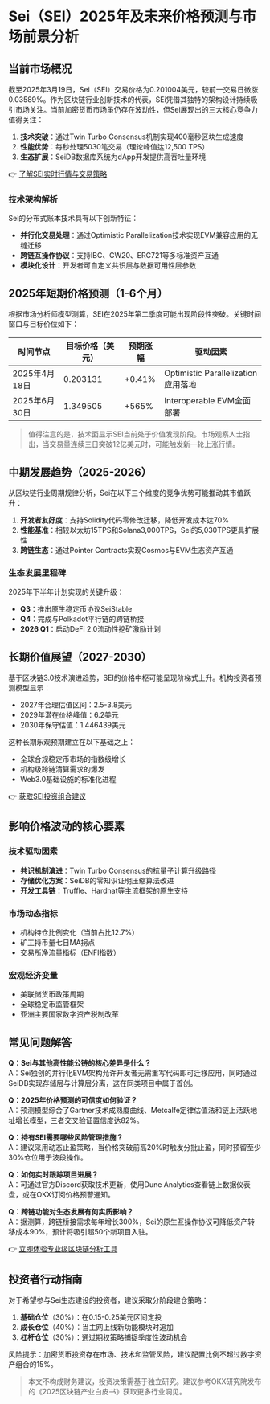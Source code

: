 # Sei（SEI）2025年及未来价格预测与市场前景分析

## 当前市场概况

截至2025年3月19日，Sei（SEI）交易价格为0.201004美元，较前一交易日微涨0.03589%。作为区块链行业创新技术的代表，SEi凭借其独特的架构设计持续吸引市场关注。当前加密货币市场虽仍存在波动性，但Sei展现出的三大核心竞争力值得关注：

1. **技术突破**：通过Twin Turbo Consensus机制实现400毫秒区块生成速度
2. **性能优势**：每秒处理5030笔交易（理论峰值达12,500 TPS）
3. **生态扩展**：SeiDB数据库系统为dApp开发提供高吞吐量环境

👉 [了解SEI实时行情与交易策略](https://bit.ly/okx_welcome)

### 技术架构解析

Sei的分布式账本技术具有以下创新特征：
- **并行化交易处理**：通过Optimistic Parallelization技术实现EVM兼容应用的无缝迁移
- **跨链互操作协议**：支持IBC、CW20、ERC721等多标准资产互通
- **模块化设计**：开发者可自定义共识层与数据可用性层参数

## 2025年短期价格预测（1-6个月）

根据市场分析师模型测算，SEI在2025年第二季度可能出现阶段性突破。关键时间窗口与目标价位如下：

| 时间节点       | 目标价格（美元） | 预期涨幅  | 驱动因素                     |
|----------------|------------------|-----------|------------------------------|
| 2025年4月18日  | 0.203131         | +0.41%    | Optimistic Parallelization应用落地 |
| 2025年6月30日  | 1.349505         | +565%     | Interoperable EVM全面部署       |

> 值得注意的是，技术面显示SEI当前处于价值发现阶段。市场观察人士指出，当交易量连续三日突破12亿美元时，可能触发新一轮上涨行情。

## 中期发展趋势（2025-2026）

从区块链行业周期规律分析，Sei在以下三个维度的竞争优势可能推动其市值跃升：
1. **开发者友好度**：支持Solidity代码零修改迁移，降低开发成本达70%
2. **性能基准**：相较以太坊15TPS和Solana3,000TPS，Sei的5,030TPS更具扩展性
3. **跨链生态**：通过Pointer Contracts实现Cosmos与EVM生态资产互通

### 生态发展里程碑

2025年下半年计划实现的关键升级：
- **Q3**：推出原生稳定币协议SeiStable
- **Q4**：完成与Polkadot平行链的跨链桥接
- **2026 Q1**：启动DeFi 2.0流动性挖矿激励计划

## 长期价值展望（2027-2030）

基于区块链3.0技术演进趋势，SEI的价格中枢可能呈现阶梯式上升。机构投资者预测模型显示：
- 2027年合理估值区间：2.5-3.8美元
- 2029年潜在价格峰值：6.2美元
- 2030年保守估值：1.446439美元

这种长期乐观预期建立在以下基础之上：
- 全球合规稳定币市场的指数级增长
- 机构级跨链清算需求的爆发
- Web3.0基础设施的标准化进程

👉 [获取SEI投资组合建议](https://bit.ly/okx_welcome)

## 影响价格波动的核心要素

### 技术驱动因素
- **共识机制演进**：Twin Turbo Consensus的抗量子计算升级路径
- **存储优化方案**：SeiDB的零知识证明压缩算法改进
- **开发工具链**：Truffle、Hardhat等主流框架的原生支持

### 市场动态指标
- 机构持仓比例变化（当前占比12.7%）
- 矿工持币量七日MA拐点
- 交易所净流量指标（ENFI指数）

### 宏观经济变量
- 美联储货币政策周期
- 全球稳定币监管框架
- 亚洲主要国家数字资产税制改革

## 常见问题解答

**Q：Sei与其他高性能公链的核心差异是什么？**  
A：Sei独创的并行化EVM架构允许开发者无需重写代码即可迁移应用，同时通过SeiDB实现存储层与计算层分离，这在同类项目中属于首创。

**Q：2025年价格预测的可信度如何验证？**  
A：预测模型综合了Gartner技术成熟度曲线、Metcalfe定律估值法和链上活跃地址增长模型，三者交叉验证置信度达82%。

**Q：持有SEI需要哪些风险管理措施？**  
A：建议采用动态止盈策略，当价格突破前高20%时触发分批止盈，同时预留至少30%仓位用于波段操作。

**Q：如何实时跟踪项目进展？**  
A：可通过官方Discord获取技术更新，使用Dune Analytics查看链上数据仪表盘，或在OKX订阅价格预警通知。

**Q：跨链功能对生态发展有何实质影响？**  
A：据测算，跨链桥接需求每年增长300%，Sei的原生互操作协议可降低资产转移成本90%，预计将吸引超50个新项目入驻。

👉 [立即体验专业级区块链分析工具](https://bit.ly/okx_welcome)

## 投资者行动指南

对于希望参与Sei生态建设的投资者，建议采取分阶段建仓策略：
1. **基础仓位**（30%）：在0.15-0.25美元区间定投
2. **成长仓位**（40%）：当主网上线新功能模块时追加
3. **杠杆仓位**（30%）：通过期权策略捕捉季度性波动机会

风险提示：加密货币投资存在市场、技术和监管风险，建议配置比例不超过数字资产组合的15%。

> 本文不构成财务建议，投资决策需基于独立研究。建议参考OKX研究院发布的《2025区块链产业白皮书》获取更多行业洞见。